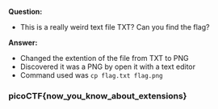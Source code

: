 __Question:__

- This is a really weird text file TXT? Can you find the flag?

__Answer:__

- Changed the extention of the file from TXT to PNG
- Discovered it was a PNG by open it with a text editor
- Command used was `cp flag.txt flag.png`

### picoCTF{now_you_know_about_extensions}
